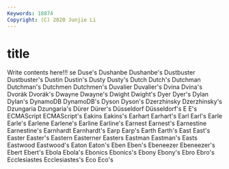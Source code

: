 ```yaml
---
Keywords: 18874
Copyright: (C) 2020 Junjie Li
---
```


# title

Write contents here!!!
se
Duse's 
Dushanbe 
Dushanbe's 
Dustbuster 
Dustbuster's 
Dustin 
Dustin's 
Dusty 
Dusty's 
Dutch
Dutch's 
Dutchman 
Dutchman's 
Dutchmen 
Dutchmen's 
Duvalier 
Duvalier's 
Dvina 
Dvina's 
Dvorák
Dvorák's 
Dwayne 
Dwayne's 
Dwight 
Dwight's 
Dyer 
Dyer's 
Dylan 
Dylan's 
DynamoDB
DynamoDB's 
Dyson 
Dyson's 
Dzerzhinsky 
Dzerzhinsky's 
Dzungaria 
Dzungaria's 
Dürer 
Dürer's 
Düsseldorf
Düsseldorf's 
E 
E's 
ECMAScript 
ECMAScript's 
Eakins 
Eakins's 
Earhart 
Earhart's 
Earl
Earl's 
Earle 
Earle's 
Earlene 
Earlene's 
Earline 
Earline's 
Earnest 
Earnest's 
Earnestine
Earnestine's 
Earnhardt 
Earnhardt's 
Earp 
Earp's 
Earth 
Earth's 
East 
East's 
Easter
Easter's 
Eastern 
Easterner 
Easters 
Eastman 
Eastman's 
Easts 
Eastwood 
Eastwood's 
Eaton
Eaton's 
Eben 
Eben's 
Ebeneezer 
Ebeneezer's 
Ebert 
Ebert's 
Ebola 
Ebola's 
Ebonics
Ebonics's 
Ebony 
Ebony's 
Ebro 
Ebro's 
Ecclesiastes 
Ecclesiastes's 
Eco 
Eco's 
